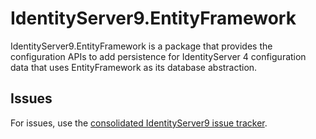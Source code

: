 # IdentityServer9.EntityFramework

IdentityServer9.EntityFramework is a package that provides the configuration APIs to add persistence for IdentityServer 4 configuration data that uses EntityFramework as its database abstraction.

## Issues

For issues, use the [consolidated IdentityServer9 issue tracker](https://github.com/alexhiggins732/IdentityServer9/issues).
